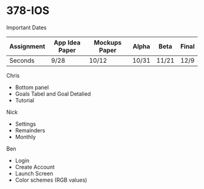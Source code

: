 # 378-IOS

Important Dates

Assignment | App Idea Paper | Mockups Paper | Alpha | Beta | Final 
--- | --- | --- | --- |--- |---
Seconds | 9/28 | 10/12 | 10/31 | 11/21 | 12/9 


Chris
  - Bottom panel
  - Goals Tabel and Goal Detalied
  - Tutorial


Nick
 - Settings
 - Remainders
 - Monthly


Ben
- Login
- Create Account
- Launch Screen
- Color schemes (RGB values)
